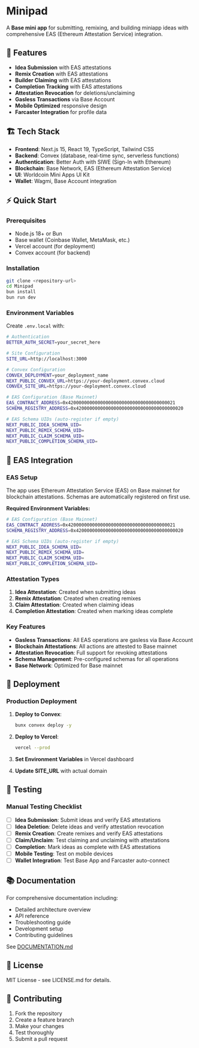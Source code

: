 # Minipad

A **Base mini app** for submitting, remixing, and building miniapp ideas with comprehensive EAS (Ethereum Attestation Service) integration.

## 🚀 Features

- **Idea Submission** with EAS attestations
- **Remix Creation** with EAS attestations  
- **Builder Claiming** with EAS attestations
- **Completion Tracking** with EAS attestations
- **Attestation Revocation** for deletions/unclaiming
- **Gasless Transactions** via Base Account
- **Mobile Optimized** responsive design
- **Farcaster Integration** for profile data

## 🏗️ Tech Stack

- **Frontend**: Next.js 15, React 19, TypeScript, Tailwind CSS
- **Backend**: Convex (database, real-time sync, serverless functions)
- **Authentication**: Better Auth with SIWE (Sign-In with Ethereum)
- **Blockchain**: Base Network, EAS (Ethereum Attestation Service)
- **UI**: Worldcoin Mini Apps UI Kit
- **Wallet**: Wagmi, Base Account integration

## ⚡ Quick Start

### Prerequisites
- Node.js 18+ or Bun
- Base wallet (Coinbase Wallet, MetaMask, etc.)
- Vercel account (for deployment)
- Convex account (for backend)

### Installation
```bash
git clone <repository-url>
cd Minipad
bun install
bun run dev
```

### Environment Variables
Create `.env.local` with:
```bash
# Authentication
BETTER_AUTH_SECRET=your_secret_here

# Site Configuration
SITE_URL=http://localhost:3000

# Convex Configuration
CONVEX_DEPLOYMENT=your_deployment_name
NEXT_PUBLIC_CONVEX_URL=https://your-deployment.convex.cloud
CONVEX_SITE_URL=https://your-deployment.convex.cloud

# EAS Configuration (Base Mainnet)
EAS_CONTRACT_ADDRESS=0x4200000000000000000000000000000000000021
SCHEMA_REGISTRY_ADDRESS=0x4200000000000000000000000000000000000020

# EAS Schema UIDs (auto-register if empty)
NEXT_PUBLIC_IDEA_SCHEMA_UID=
NEXT_PUBLIC_REMIX_SCHEMA_UID=
NEXT_PUBLIC_CLAIM_SCHEMA_UID=
NEXT_PUBLIC_COMPLETION_SCHEMA_UID=
```

## 🔗 EAS Integration

### EAS Setup
The app uses Ethereum Attestation Service (EAS) on Base mainnet for blockchain attestations. Schemas are automatically registered on first use.

**Required Environment Variables:**
```bash
# EAS Configuration (Base Mainnet)
EAS_CONTRACT_ADDRESS=0x4200000000000000000000000000000000000021
SCHEMA_REGISTRY_ADDRESS=0x4200000000000000000000000000000000000020

# EAS Schema UIDs (auto-register if empty)
NEXT_PUBLIC_IDEA_SCHEMA_UID=
NEXT_PUBLIC_REMIX_SCHEMA_UID=
NEXT_PUBLIC_CLAIM_SCHEMA_UID=
NEXT_PUBLIC_COMPLETION_SCHEMA_UID=
```

### Attestation Types
1. **Idea Attestation**: Created when submitting ideas
2. **Remix Attestation**: Created when creating remixes
3. **Claim Attestation**: Created when claiming ideas
4. **Completion Attestation**: Created when marking ideas complete

### Key Features
- **Gasless Transactions**: All EAS operations are gasless via Base Account
- **Blockchain Attestations**: All actions are attested to Base mainnet
- **Attestation Revocation**: Full support for revoking attestations
- **Schema Management**: Pre-configured schemas for all operations
- **Base Network**: Optimized for Base mainnet

## 🚀 Deployment

### Production Deployment
1. **Deploy to Convex**:
   ```bash
   bunx convex deploy -y
   ```

2. **Deploy to Vercel**:
   ```bash
   vercel --prod
   ```

3. **Set Environment Variables** in Vercel dashboard

4. **Update SITE_URL** with actual domain

## 🧪 Testing

### Manual Testing Checklist
- [ ] **Idea Submission**: Submit ideas and verify EAS attestations
- [ ] **Idea Deletion**: Delete ideas and verify attestation revocation
- [ ] **Remix Creation**: Create remixes and verify EAS attestations
- [ ] **Claim/Unclaim**: Test claiming and unclaiming with attestations
- [ ] **Completion**: Mark ideas as complete with EAS attestations
- [ ] **Mobile Testing**: Test on mobile devices
- [ ] **Wallet Integration**: Test Base App and Farcaster auto-connect

## 📚 Documentation

For comprehensive documentation including:
- Detailed architecture overview
- API reference
- Troubleshooting guide
- Development setup
- Contributing guidelines

See [DOCUMENTATION.md](./DOCUMENTATION.md)

## 📄 License

MIT License - see LICENSE.md for details.

## 🤝 Contributing

1. Fork the repository
2. Create a feature branch
3. Make your changes
4. Test thoroughly
5. Submit a pull request